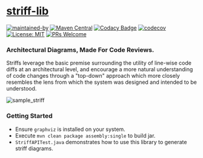 # [striff-lib](https://striff.io)
[![maintained-by](https://img.shields.io/badge/Maintained%20by-Hadii%20Technologies-violet.svg)](https://hadii.ca) [![Maven Central](https://maven-badges.herokuapp.com/maven-central/com.github.hadii-tech/striff-lib/badge.svg)](https://maven-badges.herokuapp.com/maven-central/com.github.hadii-tech/striff-lib) [![Codacy Badge](https://app.codacy.com/project/badge/Grade/f52c429a0a514abf86d252fe263d7c17)](https://www.codacy.com/gh/hadii-tech/stiff-lib?utm_source=github.com&amp;utm_medium=referral&amp;utm_content=hadii-tech/stiff-lib&amp;utm_campaign=Badge_Grade) [![codecov](https://codecov.io/gh/hadii-tech/stiff-lib/branch/master/graph/badge.svg)](https://codecov.io/gh/hadii-tech/stiff-lib) [![License: MIT](https://img.shields.io/badge/License-MIT-yellow.svg)](https://opensource.org/licenses/MIT) [![PRs Welcome](https://img.shields.io/badge/PRs-welcome-brightgreen.svg?style=flat-square)](http://makeapullrequest.com)

### Architectural Diagrams, Made For Code Reviews.
Striffs leverage the basic premise surrounding the utility of line-wise code diffs at an architectural level, and encourage a more natural understanding of code changes through a "top-down" approach which more closely resembles the lens from which the system was designed and intended to be understood. 

![sample_striff](striff.png)

### Getting Started
* Ensure `graphviz` is installed on your system.
* Execute `mvn clean package assembly:single` to  build jar. 
* `StriffAPITest.java` demonstrates how to use this library to generate striff diagrams. 



